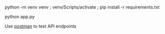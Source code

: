 python -m venv venv ; venv/Scripts/activate ; pip install -r requirements.txt

python app.py

Use [postman](https://www.postman.com/) to test API endpoints
